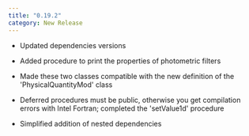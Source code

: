```yaml
---
title: "0.19.2"
category: New Release
---
```

  - Updated dependencies versions

  - Added procedure to print the properties of photometric filters

  - Made these two classes compatible with the new definition of the 'PhysicalQuantityMod' class

  - Deferred procedures must be public, otherwise you get compilation errors with Intel Fortran; completed the 'setValue1d' procedure

  - Simplified addition of nested dependencies




